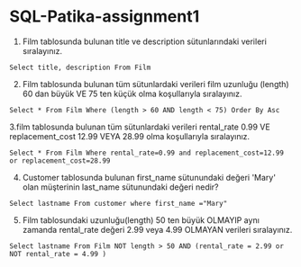 # SQL-Patika-assignment1

1. Film tablosunda bulunan title ve description sütunlarındaki verileri sıralayınız.

`Select title, description From Film`

2. Film tablosunda bulunan tüm sütunlardaki verileri film uzunluğu (length) 60 dan büyük VE 75 ten küçük olma koşullarıyla sıralayınız.

`Select * From Film Where (length > 60 AND length < 75) Order By Asc `

3.film tablosunda bulunan tüm sütunlardaki verileri rental_rate 0.99 VE replacement_cost 12.99 VEYA 28.99 olma koşullarıyla sıralayınız.

`Select * From Film Where rental_rate=0.99 and replacement_cost=12.99 or replacement_cost=28.99`

4. Customer tablosunda bulunan first_name sütunundaki değeri 'Mary' olan müşterinin last_name sütunundaki değeri nedir?

`Select lastname From customer where first_name ="Mary" `

5. Film tablosundaki uzunluğu(length) 50 ten büyük OLMAYIP aynı zamanda rental_rate değeri 2.99 veya 4.99 OLMAYAN verileri sıralayınız.

`Select lastname From Film NOT length > 50 AND (rental_rate = 2.99 or NOT rental_rate = 4.99 ) `




